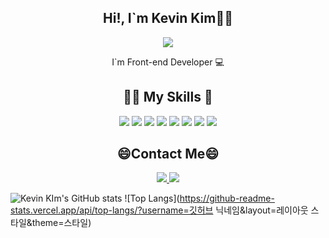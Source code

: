 <h2 align="center">Hi!, I`m Kevin Kim👋🏻 </h2>

<p align="center">
<img src="https://capsule-render.vercel.app/api?type=Waving&color=auto&height=300&section=header&text=Kevin%20Kim&fontSize=90" />
</p>

<p align="center">
  I`m Front-end Developer 💻
</p>

<h2 align="center">💪🏻 My Skills 🦾</h2>
<p align="center">
  <img src="https://img.shields.io/badge/React-black?style=flat-square&logo=React&logoColor=#F7DF1E"/>
  <img src="https://img.shields.io/badge/JavaScript-black?style=flat-square&logo=JavaScript&logoColor=#F7DF1E"/>
  <img src="https://img.shields.io/badge/TypeScript-black?style=flat-square&logo=TypeScript&logoColor=#F7DF1E"/>
  <img src="https://img.shields.io/badge/Java-black?style=flat-square&logo=Java&logoColor=#F7DF1E"/>
  <img src="https://img.shields.io/badge/HTML5-black?style=flat-square&logo=HTML5&logoColor=#F7DF1E"/>
  <img src="https://img.shields.io/badge/CSS3-black?style=flat-square&logo=CSS3&logoColor=#F7DF1E"/>
  <img src="https://img.shields.io/badge/styled components-black?style=flat-square&logo=styled-components&logoColor=#F7DF1E"/>
  <img src="https://img.shields.io/badge/Sass-black?style=flat-square&logo=Sass&logoColor=#F7DF1E"/>
</p>
<h2 align="center">😄Contact Me😄</h2>

<p align="center">
  <a href="https://velog.io/@kun_woo"> 
  <img src="https://img.shields.io/badge/Velog-black?style=flat-square&logo=Velog&logoColor=#F7DF1E"/>
  </a>
  <a href="mailto:kevin8603k@gmail.com">
  <img src="https://img.shields.io/badge/Gmail-black?style=flat-square&logo=Gmail&logoColor=#F7DF1E"&link=mailto:kevin8603k@gmail.com"/>
  </a>
</p>


![Kevin KIm's GitHub stats](https://github-readme-stats.vercel.app/api?username=leodioKim&show_icons=true&theme=dark)
![Top Langs](https://github-readme-stats.vercel.app/api/top-langs/?username=깃허브 닉네임&layout=레이아웃 스타일&theme=스타일)
